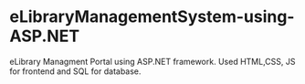 # eLibraryManagementSystem-using-ASP.NET

eLibrary Managment Portal using ASP.NET framework. Used HTML,CSS, JS for frontend and SQL for database.
